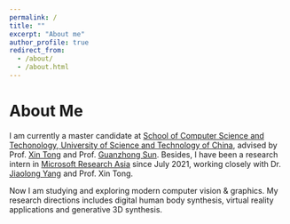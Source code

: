 ```yaml
---
permalink: /
title: ""
excerpt: "About me"
author_profile: true
redirect_from: 
  - /about/
  - /about.html
---
```


About Me
=====
I am currently a master candidate at [School of Computer Science and Techonology, University of Science and Technology of China](http://cs.ustc.edu.cn/main.htm), advised by Prof. [Xin Tong](https://www.microsoft.com/en-us/research/people/xtong/) and Prof. [Guanzhong Sun](http://staff.ustc.edu.cn/~gzsun/). Besides, I have been a research intern in [Microsoft Research Asia](https://www.msra.cn/) since July 2021, working closely with Dr. [Jiaolong Yang](https://jlyang.org/) and Prof. Xin Tong.

Now I am studying and exploring modern computer vision & graphics. My research directions includes digital human body synthesis, virtual reality applications and generative 3D synthesis.

